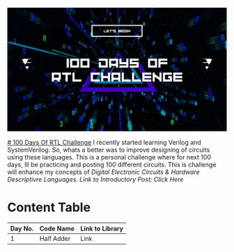 [<img src="100 Days of.jpg" alt="Banner" style="height: fill;width: fill"/>](https://github.com/Dhruv0Upadhyay/100_Days_of_RTL)

[# 100 Days Of RTL Challenge](https://github.com/Dhruv0Upadhyay/100_Days_of_RTL)
I recently started learning Verilog and SystemVerilog. So, whats a better was to improve designing of circuits using these languages. This is a personal challenge where for next 100 days, Ill be practicing and posting 100 different circuits. This is challenge will enhance my concepts of _Digital Electronic Circuits & Hardware Descriptivre Languages_.
 *Link to Introductory Post:* _Click Here_
# Content Table
|Day No.|Code Name|Link to Library|
|----|-----|-------| 
|1|Half Adder|Link| 


